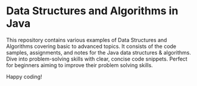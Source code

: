 # Data Structures and Algorithms in Java
This repository contains various examples of Data Structures and Algorithms covering basic to advanced topics. It consists of the code samples, assignments, and notes for the Java data structures & algorithms. Dive into problem-solving skills with clear, concise code snippets. Perfect for beginners aiming to improve their problem solving skills.

Happy coding!
